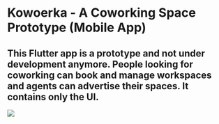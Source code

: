 # Kowoerka - A Coworking Space Prototype (Mobile App)

This Flutter app is a prototype and not under development anymore. 
People looking for coworking can book and manage workspaces and agents can advertise their spaces. It contains only the UI.<br>
---
![](https://github.com/noahjoeris/Kowoerka/Kowoerka.gif)
